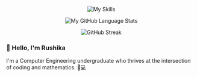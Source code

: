 <p align="center">
  <img src="https://skillicons.dev/icons?i=py,react,nodejs,mysql,mongodb,matlab,linux,js,java,html,css,git,c,cpp,cs,r,arduino,idea&perline=9" alt="My Skills">
</p>

<p align="center">
  <img src="https://github-readme-stats.vercel.app/api/top-langs/?username=Rushika08&langs_count=5&theme=merko" alt="My GitHub Language Stats">
</p>

<p align="center">
  <img src="https://streak-stats.demolab.com/?user=Rushika08&theme=merko" alt="GitHub Streak">
</p>

### 👋 Hello, I'm Rushika

I'm a Computer Engineering undergraduate who thrives at the intersection of coding and mathematics. 🧮💻


